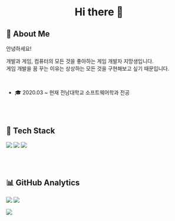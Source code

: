 <h1 align="center">Hi there 👋</h1>

## 💬 About Me

안녕하세요!

개발과 게임, 컴퓨터의 모든 것을 좋아하는 게임 개발자 지망생입니다. <br>
게임 개발을 꿈 꾸는 이유는 상상하는 모든 것을 구현해보고 싶기 때문입니다. <br>

<br>

- 🎓 2020.03 ~ 현재 전남대학교 소프트웨어학과 전공    

<br><br>

## 🧰 Tech Stack

<p>
  <img src="https://img.shields.io/badge/C-A8B9CC?style=flat-square&logo=C&logoColor=white"/>
  <img src="https://img.shields.io/badge/C++-00599C?style=flat-square&logo=C%2B%2B&logoColor=white"/>
  <img src="https://img.shields.io/badge/UnrealEngine-313131?style=flat-square&logo=unrealengine&logoColor=white"/>
</p>

<br><br>

## 📊 GitHub Analytics

<p>
  <img src="https://github-readme-stats.vercel.app/api?username=kimkyungjae1112&show_icons=true&theme=github_dark&hide_title=true&count_private=true&hide=contribs" />
  <img src="https://github-readme-stats.vercel.app/api/top-langs/?username=kimkyungjae1112&layout=compact&theme=github_dark" />
</p>

<p>
  <img src="https://github-readme-streak-stats.herokuapp.com/?user=kimkyungjae1112&theme=github-dark" />
</p>

<br><br>


